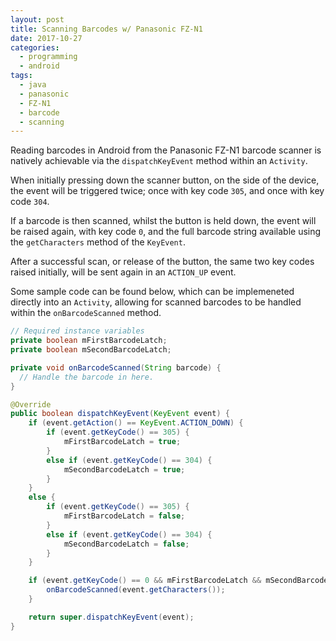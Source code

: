```yaml
---
layout: post
title: Scanning Barcodes w/ Panasonic FZ-N1
date: 2017-10-27
categories:
  - programming
  - android
tags:
  - java
  - panasonic
  - FZ-N1
  - barcode
  - scanning
---
```

Reading barcodes in Android from the Panasonic FZ-N1 barcode scanner is natively achievable via the `dispatchKeyEvent` method within an `Activity`.

When initially pressing down the scanner button, on the side of the device, the event will be triggered twice; once with key code `305`, and once with key code `304`.

If a barcode is then scanned, whilst the button is held down, the event will be raised again, with key code `0`, and the full barcode string available using the `getCharacters` method of the `KeyEvent`.

After a successful scan, or release of the button, the same two key codes raised initially, will be sent again in an `ACTION_UP` event.

Some sample code can be found below, which can be implemeneted directly into an `Activity`, allowing for scanned barcodes to be handled within the `onBarcodeScanned` method.

```java
// Required instance variables
private boolean mFirstBarcodeLatch;
private boolean mSecondBarcodeLatch;

private void onBarcodeScanned(String barcode) {
  // Handle the barcode in here.
}

@Override
public boolean dispatchKeyEvent(KeyEvent event) {
    if (event.getAction() == KeyEvent.ACTION_DOWN) {
        if (event.getKeyCode() == 305) {
            mFirstBarcodeLatch = true;
        }
        else if (event.getKeyCode() == 304) {
            mSecondBarcodeLatch = true;
        }
    }
    else {
        if (event.getKeyCode() == 305) {
            mFirstBarcodeLatch = false;
        }
        else if (event.getKeyCode() == 304) {
            mSecondBarcodeLatch = false;
        }
    }

    if (event.getKeyCode() == 0 && mFirstBarcodeLatch && mSecondBarcodeLatch) {
        onBarcodeScanned(event.getCharacters());
    }

    return super.dispatchKeyEvent(event);
}
```
